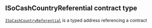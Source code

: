 ## ISoCashCountryReferential contract type

[`ISoCashCountryReferential`](./api-ISoCashCountryReferential.md) is a typed address referencing a contract
